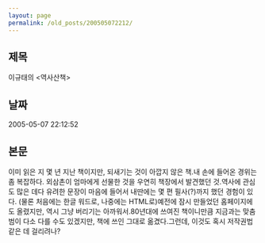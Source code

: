```yaml
---
layout: page
permalink: /old_posts/200505072212/
---
```


## 제목
이규태의 <역사산책>

## 날짜
2005-05-07 22:12:52

## 본문
이미 읽은 지 몇 년 지난 책이지만, 되새기는 것이 아깝지 않은 책.내 손에 들어온 경위는 좀 복잡하다. 외삼촌이 엄마에게 선물한 것을 우연히 책장에서 발견했던 것.역사에 관심도 많은 데다 유려한 문장이 마음에 들어서 내딴에는 몇 편 필사(?)까지 했던 경험이 있다. (물론 처음에는 한글 워드로, 나중에는 HTML로)예전에 잠시 만들었던 홈페이지에도 올렸지만, 역시 그냥 버리기는 아까워서.80년대에 쓰여진 책이니만큼 지금과는 맞춤범이 다소 다를 수도 있겠지만, 책에 쓰인 그대로 옮겼다.그런데, 이것도 혹시 저작권법 같은 데 걸리려나?